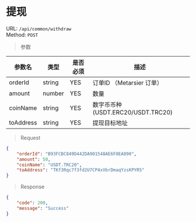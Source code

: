 # 提现
URL: `/api/common/withdraw`  
Method: `POST`

> 参数   

| 参数名            | 类型         | 是否必须   | 描述                                |
| ------------     | ----------- | --------- | ---------------------------------- |
| orderId         | string      | YES       | 订单ID （Metarsier 订单）         |
| amount           | number      | YES        | 数量                                |
| coinName        | string      | YES        | 数字币币种 (USDT.ERC20/USDT.TRC20)   |
| toAddress       | string      | YES        | 提现目标地址                            |

> Request

```json
{
    "orderId": "B93FCBC849D442DA901548AE6F0EA890",
    "amount": 50,
    "coinName": "USDT.TRC20",
    "toAddress": "TKf3Rqc7f3fd2U7CP4xVbrDmaqYzsKPYR5"
}
```

> Response   

```json
{
    "code": 200,
    "message": "Success"
}
```